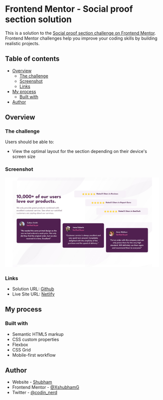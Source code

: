 # Frontend Mentor - Social proof section solution

This is a solution to the [Social proof section challenge on Frontend Mentor](https://www.frontendmentor.io/challenges/social-proof-section-6e0qTv_bA). Frontend Mentor challenges help you improve your coding skills by building realistic projects. 

## Table of contents

- [Overview](#overview)
  - [The challenge](#the-challenge)
  - [Screenshot](#screenshot)
  - [Links](#links)
- [My process](#my-process)
  - [Built with](#built-with)
- [Author](#author)

## Overview

### The challenge

Users should be able to:

- View the optimal layout for the section depending on their device's screen size

### Screenshot

![](./screenshot.jpg)


### Links

- Solution URL: [Github](https://github.com/XshubhamG/Social-proof-section.git)
- Live Site URL: [Netlify](https://stunning-cucurucho-fdef91.netlify.app)

## My process

### Built with

- Semantic HTML5 markup
- CSS custom properties
- Flexbox
- CSS Grid
- Mobile-first workflow

## Author

- Website - [Shubham](https://www.github.com/XshubhamG)
- Frontend Mentor - [@XshubhamG](https://www.frontendmentor.io/profile/XshubhamG)
- Twitter - [@codin_nerd](https://www.twitter.com/codin_nerd)


